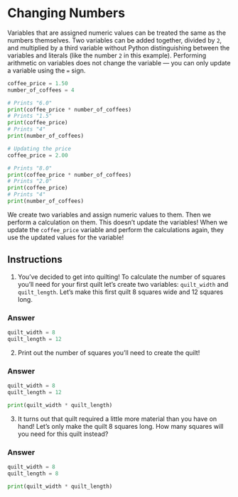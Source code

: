 # Changing Numbers
Variables that are assigned numeric values can be treated the same as the numbers themselves. Two variables can be added together, divided by `2`, and multiplied by a third variable without Python distinguishing between the variables and literals (like the number `2` in this example). Performing arithmetic on variables does not change the variable — you can only update a variable using the `=` sign.

```py
coffee_price = 1.50
number_of_coffees = 4

# Prints "6.0"
print(coffee_price * number_of_coffees)
# Prints "1.5"
print(coffee_price)
# Prints "4"
print(number_of_coffees)

# Updating the price
coffee_price = 2.00

# Prints "8.0"
print(coffee_price * number_of_coffees)
# Prints "2.0"
print(coffee_price)
# Prints "4"
print(number_of_coffees)
```

We create two variables and assign numeric values to them. Then we perform a calculation on them. This doesn’t update the variables! When we update the `coffee_price` variable and perform the calculations again, they use the updated values for the variable!

## Instructions
1. You’ve decided to get into quilting! To calculate the number of squares you’ll need for your first quilt let’s create two variables: `quilt_width` and `quilt_length`. Let’s make this first quilt 8 squares wide and 12 squares long.

### Answer

```py
quilt_width = 8
quilt_length = 12
```

   2. Print out the number of squares you’ll need to create the quilt!

### Answer

```py
quilt_width = 8
quilt_length = 12

print(quilt_width * quilt_length)
```

   3. It turns out that quilt required a little more material than you have on hand! Let’s only make the quilt 8 squares long. How many squares will you need for this quilt instead?

### Answer

```py
quilt_width = 8
quilt_length = 8

print(quilt_width * quilt_length)
```